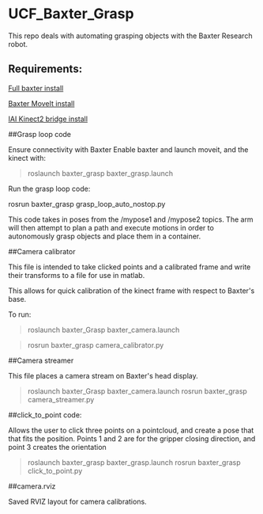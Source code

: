 # UCF_Baxter_Grasp

This repo deals with automating grasping objects with the Baxter Research robot.

## Requirements:

[Full baxter install](http://sdk.rethinkrobotics.com/wiki/Workstation_Setup)

[Baxter MoveIt install](http://sdk.rethinkrobotics.com/wiki/MoveIt_Tutorial)

[IAI Kinect2 bridge install](https://github.com/code-iai/iai_kinect2)

##Grasp loop code

Ensure connectivity with Baxter
Enable baxter and launch moveit, and the kinect with:
 > roslaunch baxter_grasp baxter_grasp.launch
 
Run the grasp loop code:
>
  rosrun baxter_grasp grasp_loop_auto_nostop.py
  
This code takes in poses from the /mypose1 and /mypose2 topics. The arm will then attempt to plan a path and execute motions in order to autonomously grasp objects and place them in a container.

##Camera calibrator

This file is intended to take clicked points and a calibrated frame and write their transforms to a file for use in matlab.

This allows for quick calibration of the kinect frame with respect to Baxter's base.

To run:
  
  >roslaunch baxter_Grasp baxter_camera.launch
  
  >rosrun baxter_grasp camera_calibrator.py

##Camera streamer

This file places a camera stream on Baxter's head display.
 
> roslaunch baxter_Grasp baxter_camera.launch
> rosrun baxter_grasp camera_streamer.py

##click_to_point code: 

Allows the user to click three points on a pointcloud, and create a pose that that fits the position. Points 1 and 2 are for the gripper closing direction, and point 3 creates the orientation
  >roslaunch baxter_grasp baxter_grasp.launch
  >rosrun baxter_grasp click_to_point.py

##camera.rviz

Saved RVIZ layout for camera calibrations.
